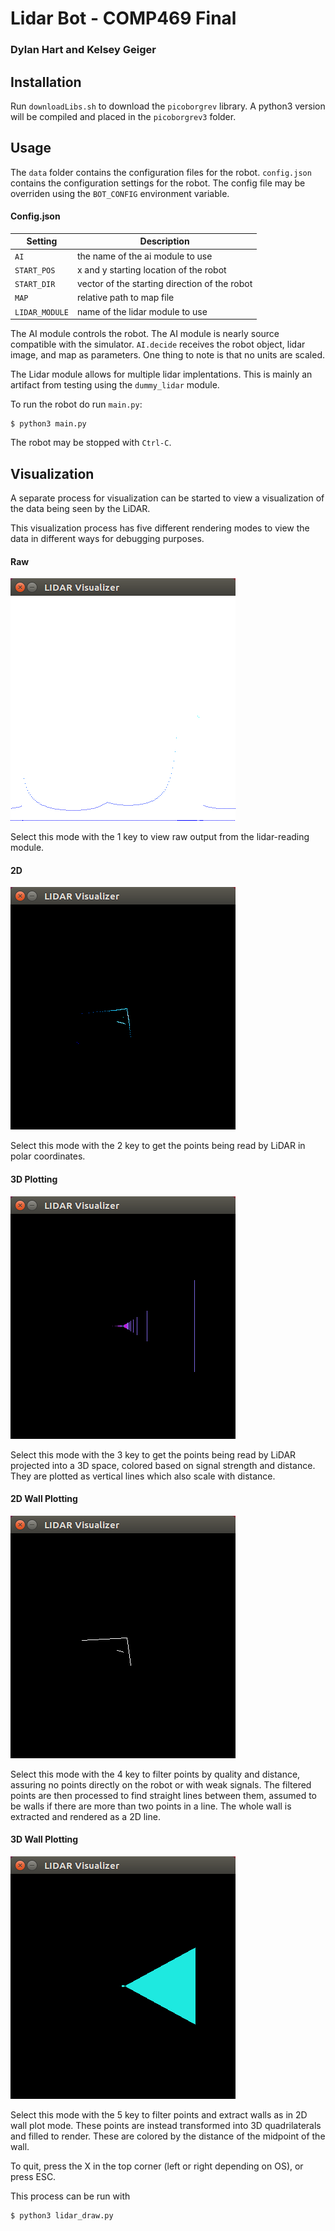 
# Lidar Bot - COMP469 Final
### Dylan Hart and Kelsey Geiger

## Installation

Run `downloadLibs.sh` to download the `picoborgrev` library.
A python3 version will be compiled and placed in the `picoborgrev3` folder.

## Usage

The `data` folder contains the configuration files for the robot.
`config.json` contains the configuration settings for the robot.
The config file may be overriden using the `BOT_CONFIG` environment variable.

#### Config.json
|Setting|Description|
|---|---|
|`AI`|the name of the ai module to use|
|`START_POS`|x and y starting location of the robot|
|`START_DIR`|vector of the starting direction of the robot|
|`MAP`|relative path to map file|
|`LIDAR_MODULE`|name of the lidar module to use|

The AI module controls the robot.
The AI module is nearly source compatible with the simulator.
`AI.decide` receives the robot object, lidar image, and map as parameters.
One thing to note is that no units are scaled.

The Lidar module allows for multiple lidar implentations.
This is mainly an artifact from testing using the `dummy_lidar` module.

To run the robot do run `main.py`:

```
$ python3 main.py
```

The robot may be stopped with `Ctrl-C`.

## Visualization

A separate process for visualization can be started to view a visualization of the data being seen by the LiDAR.

This visualization process has five different rendering modes to view the data in different ways for debugging purposes.

#### Raw

![Raw plotting](/images/RawPlotting.png)

Select this mode with the 1 key to view raw output from the lidar-reading module.


#### 2D

![2D plotting](/images/PolarPlotting.png)

Select this mode with the 2 key to get the points being read by LiDAR in polar coordinates.


#### 3D Plotting

![3D Point Plotting using Lines](/images/3DPointRendering.png)

Select this mode with the 3 key to get the points being read by LiDAR projected into a 3D space, colored based on signal strength and distance. They are plotted as vertical lines which also scale with distance.


#### 2D Wall Plotting

![2D Wall Plotting](/images/PolarWallPlotting.png)

Select this mode with the 4 key to filter points by quality and distance, assuring no points directly on the robot or with weak signals. The filtered points are then processed to find straight lines between them, assumed to be walls if there are more than two points in a line. The whole wall is extracted and rendered as a 2D line.


#### 3D Wall Plotting

![3D Wall Plotting](/images/3DWallPlotting.png)

Select this mode with the 5 key to filter points and extract walls as in 2D wall plot mode. These points are instead transformed into 3D quadrilaterals and filled to render. These are colored by the distance of the midpoint of the wall.


To quit, press the X in the top corner (left or right depending on OS), or press ESC.

This process can be run with

```
$ python3 lidar_draw.py
```
